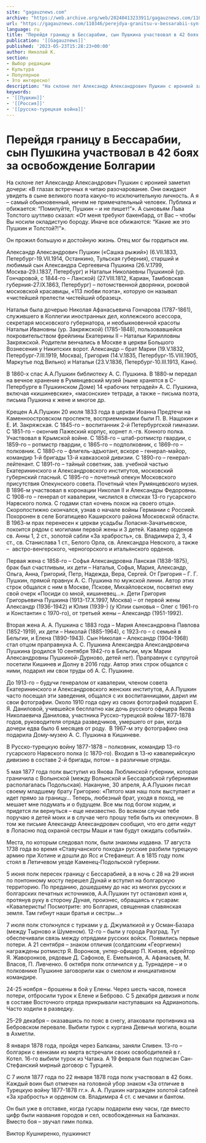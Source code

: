 ```yaml
---
site: "gagauznews.com"
archive: "https://web.archive.org/web/20240413233911/gagauznews.com/110346/perejdya-granitsu-v-bessarabii-syn-pushkina-uchastvoval-v-42-boyah-za-osvobozhdenie-bolgarii.html"
url: "https://gagauznews.com/110346/perejdya-granitsu-v-bessarabii-syn-pushkina-uchastvoval-v-42-boyah-za-osvobozhdenie-bolgarii.html"
language: ru
title: "Перейдя границу в Бессарабии, сын Пушкина участвовал в 42 боях за освобождение Болгарии"
publication: '[[Gagauznews]]'
published: '2023-05-23T15:28:23+00:00'
author: Николай К.
section:
- Выбор редакции
- Культура
- Популярное
- Это интересно!
description: "На склоне лет Александр Александрович Пушкин с иронией заметил дочери: «В глазах встречных я читаю разочарование. Они ожидают увидеть в сыне великого поэта какую-то исключительную личность. А я – самый обыкновенный, ничем не примечательный человек. Публика и обижается: “Помилуйте, Пушкин – и не пишет!”». А сыновьям Льва Толстого шутливо сказал: «От меня требуют бакенбард, от Вас – чтобы Вы носили окладистую бороду. Иначе все обижаются: “Какие же это Пушкин и Толстой?!”». Он прожил большую и достойную жизнь. Отец мог бы гордиться им. Александр Александрович Пушкин («Сашка рыжий») (6.VII.1833, Петербург-19.VII.1914, Останкино, Тульская губерния), старший и любимый сын Александра Сергеевича Пушкина (26.V.1799, […]"
keywords:
- '[[Пушкин]]'
- '[[Россия]]'
- '[[русско-турецкая война]]'
---
```


# Перейдя границу в Бессарабии, сын Пушкина участвовал в 42 боях за освобождение Болгарии

На склоне лет Александр Александрович Пушкин с иронией заметил дочери: «В глазах встречных я читаю разочарование. Они ожидают увидеть в сыне великого поэта какую-то исключительную личность. А я – самый обыкновенный, ничем не примечательный человек. Публика и обижается: “Помилуйте, Пушкин – и не пишет!”». А сыновьям Льва Толстого шутливо сказал: «От меня требуют бакенбард, от Вас – чтобы Вы носили окладистую бороду. Иначе все обижаются: “Какие же это Пушкин и Толстой?!”».

Он прожил большую и достойную жизнь. Отец мог бы гордиться им.

Александр Александрович Пушкин («Сашка рыжий») (6.VII.1833, Петербург-19.VII.1914, Останкино, Тульская губерния), старший и любимый сын Александра Сергеевича Пушкина (26.V.1799, Москва-29.I.1837, Петербург) и Натальи Николаевны Пушкиной (ур. Гончаровой, с 1844-го – Ланской) (27.VIII.1812, Кариан, Тамбовская губерния-27.IX.1863, Петербург) – потомственной дворянки, роковой московской красавицы, «113 любви поэта», которую он называл «чистейшей прелести чистейший образец».

Наталья была дочерью Николая Афанасьевича Гончарова (1787-1861), служившего в Коллегии иностранных дел, коллежского асессора, секретаря московского губернатора, и необыкновенной красоты Натальи Ивановны (ур. Закряжской) (1785-1848), пользовавшейся покровительством фрейлины Екатерины II – Натальи Кирилловны Закряжской. Родители венчались в Москве в церкви Большого Вознесения у Никитских ворот. Александр – брат Марии (19.V.1832, Петербург-7.III.1919, Москва), Григория (14.V.1835, Петербург-15.VIII.1905, Маркутье под Вильно) и Натальи (23.V.1836, Петербург-10.III.1913, Канн).

В 1860-х спас А.А.Пушкин библиотеку А. С. Пушкина. В 1880-м передал на вечное хранение в Румянцевский музей (ныне хранятся в С-Петербурге в Пушкинском Доме) 14 «рабочих тетрадей» А. С. Пушкина, включая «кишиневские», «масонские» тетради, а также – письма поэта, письма Пушкина к жене и многое др.

Крещен А.А.Пушкин 20 июля 1833 года в церкви Иоанна Предтечи на Каменноостровском проспекте, восприемниками были П. В. Нащокин и Е. И. Закряжская. С 1845-го – воспитанник 2-й Петербургской гимназии. С 1851-го – окончив Пажеский корпус, корнет л.-гв. Конного полка.  Участвовал в Крымской войне. С 1858-го – штаб-ротмистр гвардии, с 1859-го – ротмистр гвардии, с 1865-го – подполковник, с 1869-го –  полковник. С 1880-го – флигель-адъютант, вскоре – генерал-майор, командир 1-й бригады 13-й кавказской дивизии. С 1890-го – генерал-лейтенант. С 1891-го – тайный советник, зав. учебной частью Екатерининского и Александровского институтов, московский губернский гласный. С 1895-го – почетный опекун Московского присутствия Опекунского совета. Почетный член Румянцевского музея. В 1896-м участвовал в коронации Николая II и Александры Федоровны. С 1908-го – генерал от кавалерии, числился в списках 13-го гусарского Нарвского полка. С годами стал «очень похож на своего отца».  Скоропостижно скончался, узнав о начале войны Германии с Россией. Похоронен в селе Богатищево Каширского района Московской области. В 1963-м прах перенесен к церкви усадьбы Лопасня-Зачатьевское, покоится рядом с могилами первой жены и 3 детей. Кавалер орденов св. Анны 1, 2 ст., золотой сабли «За храбрость», св. Владимира 2, 3, 4 ст., св. Станислава 1 ст., Белого Орла, св. Александра Невского, а также –  австро-венгерского, черногорского и итальянского орденов.

Первая жена с 1858-го – Софья Александровна Ланская (1838-1875), брак был счастливым, их дети – Наталья, Софья, Мария, Александр, Ольга, Анна, Григорий, Петр, Надежда, Вера, Сергей. От Григория – Г. Г. Пушкин, прямой правнук А. С. Пушкина по мужской линии. Автор этих строк общался с ним в Москве, Пскове, Михайловском, посвятил ему свой очерк «Посиди со мной, кишиневец…». Дети Григория Григорьевича Пушкина (1913-17.X.1997, Москва) – от первой жены Александр (1936-1942) и Юлия (1939-) (у Юлии сыновья – Олег с 1961-го и Константин с 1970-го), от третьей жены – Александр (1951-1992).

Вторая жена А. А. Пушкина с 1883 года – Мария Александровна Павлова (1852-1919), их дети – Николай (1885-1964), с 1923-го – с семьей в Бельгии, и Елена (1890-1943). Сын Николая – Александр (1904-1968) стал отцом праправнука А. С. Пушкина Александра Александровича Пушкина (родился 10 сентября 1942-го в Бельгии, муж Марии Александровны Пушкиной-Дурново, детей нет). Праправнук с супругой посетили Кишинев и Долну в 2016 году. Автор этих строк общался с ними, подарил им свои труды об А. С. Пушкине.

До 1913-го – будучи генералом от кавалерии, членом совета Екатерининского и Александровского женских институтов, А.А.Пушкин часто посещал эти заведения, общался с их воспитанницами, дарил им свои фотографии. Около 1910 года одну из своих фотографий подарил Е. Я. Даниловой, учившейся бесплатно как дочь русского офицера Якова Николаевича Данилова, участника Русско-турецкой войны 1877-1878 годов, руководителя отряда разведчиков, умершего от ран, когда дочери едва было 6 месяцев от роду.  В 1967-м эту фотографию она подарила Дому-музею А. С. Пушкина в Кишиневе.

В Русско-турецкую войну 1877-1878 – полковник, командир 13-го гусарского Нарвского полка (с 1870-го). Входил в 13-ю кавалерийскую дивизию в составе 2-й бригады, потом – в различные отряды.

5 мая 1877 года полк выступил из Янова Люблинской губернии, которая граничила с Волынской (между Волынской и Бессарабской губерниями располагалась Подольская). Накануне, 30 апреля, А.А.Пушкин писал своему младшему брату Григорию: «Пятого мая наш полк выступает и идет прямо за границу… Теперь, любезный брат, уходя в поход, не мешает мне подумать и о будущем. Все мы под богом ходим, и придется ли вернуться – еще неизвестно. Во всяком случае тебе поручаю я детей моих и в случае чего прошу тебя быть их опекуном». В том же письме Александр Александрович сообщил, что его дети «едут в Лопасню под охраной сестры Маши и там будут ожидать событий».

Места, по которым следовал полк, были знакомы издавна. 17 августа 1738 года во время «Ставучанского похода» русские разбили турецкую армию при Хотине и дошли до Ясс и Стефанешт. А в 1815 году полк стоял в Летичевом уезде Каменец-Подольской губернии.

5 июня полк пересек границу с Бессарабией, а в ночь с 28 на 29 июня по понтонному мосту перешел Дунай и вступил на болгарскую территорию. По преданию, дошедшему до нас из многих русских и болгарских печатных источников, А.А.Пушкин тут остановил коня и, протянув руку в сторону Дуная, произнес, обращаясь к гусарам: «Кавалеристы! Посмотрите: это Болгария, священная славянская земля. Там гибнут наши братья и сестры…»

7 июля полк столкнулся с турками у д. Джумалкиой и у Осман-Базара (между Тырново и Шуменом). 12-го – были у города Разград. Тут обеспечивали связь между отрядами русских войск. Появились первые потери. А 21 сентября – знаком отличия (солдатским «Георгием») награждены ротмистр Я. Воронков, унтер-офицер П. Князев, ефрейтор Я. Жаворонков, рядовые Д. Сафонов, Е. Емельянов, А. Афанасьев, М. Власов, П. Ливченко. 6 октября полк отличился у д. Турнадере – и о полковнике Пушкине заговорили как о смелом и инициативном командире.

24-25 ноября – брошены в бой у Елены. Через шесть часов, понеся потери, отбросили турок к Елене и Беброво. С 5 декабря дивизия и полк в составе Восточного отряда прикрывали наступавших на Адрианополь. Часто ходили в разведку.

25-29 декабря – оказавшись по пояс в снегу, атаковали противника на Бебровском перевале. Выбили турок с кургана Девичья могила, вошли в Ахметли.

8 января 1878 года, пройдя через Балканы, заняли Сливен. 13-го – болгарки с венками из мирта встречали своих освободителей в г. Котел. 16-го выбили турок из Чатака. А 19 февраля был подписан Сан-Стефанский мирный договор с Турцией.

С 7 июля 1877 года по 22 января 1878 года полк участвовал в 42 боях. Каждый воин был отмечен на головной убор знаком «За отличие в Турецкую войну 1877-1878 гг.». А. А. Пушкин награжден золотой саблей «За храбрость» и орденом св. Владимира 4 ст. с мечами и бантом.

Он был уже в отставке, когда гусары подарили ему часы, где вместо цифр были названия городов и сел, освобожденных на Балканах. Вместо боя – звучал гимн полка.

Виктор Кушниренко, пушкинист